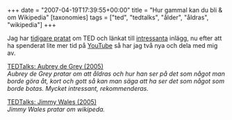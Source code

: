 +++
date = "2007-04-19T17:39:55+00:00"
title = "Hur gammal kan du bli &#038; om Wikipedia"
[taxonomies]
tags = ["ted", "tedtalks", "ålder", "åldras", "wikipedia"]
+++

Jag har [tidigare pratat][1] om TED och länkat till [intressanta][2] inlägg, nu efter att ha spenderat lite mer tid på [YouTube][3] så har jag två nya och dela med mig av.

  
[TEDTalks: Aubrey de Grey (2005)][4]  
*Aubrey de Grey pratar om att åldras och hur han ser på det som något man borde göra åt, kort och gott så kan man säga att ha ser det som något som borde botas. Mycket intressant, rekommenderas.*

  
[TEDTalks: Jimmy Wales (2005)][5]  
*Jimmy Wales pratar om wikipeda.*



<small></small>

 [1]: http://junkpile.se/~s/wp/2007/04/mer-klipp-fran-tedtalks/
 [2]: http://junkpile.se/~s/wp/2007/04/om-fattigdom-och-utveckling-av-lander/
 [3]: http://www.youtube.com/profile?user=TEDtalksDirector
 [4]: http://www.youtube.com/watch?v=8iYpxRXlboQ
 [5]: http://www.youtube.com/watch?v=WQR0gx0QBZ4
